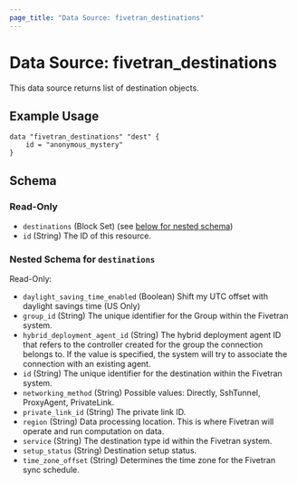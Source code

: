 ```yaml
---
page_title: "Data Source: fivetran_destinations"
---
```


# Data Source: fivetran_destinations

This data source returns list of destination objects.

## Example Usage

```hcl
data "fivetran_destinations" "dest" {
    id = "anonymous_mystery"
}
```

<!-- schema generated by tfplugindocs -->
## Schema

### Read-Only

- `destinations` (Block Set) (see [below for nested schema](#nestedblock--destinations))
- `id` (String) The ID of this resource.

<a id="nestedblock--destinations"></a>
### Nested Schema for `destinations`

Read-Only:

- `daylight_saving_time_enabled` (Boolean) Shift my UTC offset with daylight savings time (US Only)
- `group_id` (String) The unique identifier for the Group within the Fivetran system.
- `hybrid_deployment_agent_id` (String) The hybrid deployment agent ID that refers to the controller created for the group the connection belongs to. If the value is specified, the system will try to associate the connection with an existing agent.
- `id` (String) The unique identifier for the destination within the Fivetran system.
- `networking_method` (String) Possible values: Directly, SshTunnel, ProxyAgent, PrivateLink.
- `private_link_id` (String) The private link ID.
- `region` (String) Data processing location. This is where Fivetran will operate and run computation on data.
- `service` (String) The destination type id within the Fivetran system.
- `setup_status` (String) Destination setup status.
- `time_zone_offset` (String) Determines the time zone for the Fivetran sync schedule.